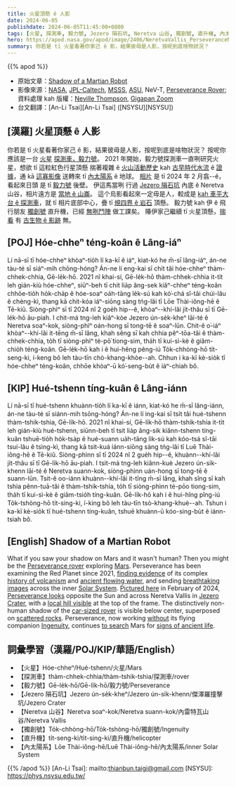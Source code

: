 ```yaml
---
title: 火星頂懸 ê 人影
date: 2024-06-05
publishdate: 2024-06-05T11:45:00+0800
tags: [火星, 探測車, 毅力號, Jezero 隕石坑, Neretva 山谷, 獨創號, 直升機, 內太陽系]
hero: https://apod.nasa.gov/apod/image/2406/NeretvaVallis_PerseveranceNevT_960.jpg
summary: 你若是 tī 火星看著你家己 ê 影，結果彼毋是人影，按呢到底啥物狀況？
---
```


{{% apod %}}

- 原始文章：[Shadow of a Martian Robot](https://apod.nasa.gov/apod/ap240605.html)
- 影像來源：[NASA](https://www.nasa.gov/), [JPL-Caltech](https://www.jpl.nasa.gov/), [MSSS](https://www.msss.com/), [ASU](https://mastcamz.asu.edu/), NeV-T, [Perseverance Rover](https://science.nasa.gov/mission/mars-2020-perseverance/); 資料處理 kah 版權：[Neville Thompson](https://www.flickr.com/photos/nev-t/), [Gigapan Zoom](https://www.gigapan.com/gigapans/234863)
- 台文翻譯：[An-Li Tsai][An-Li Tsai] ([NSYSU][NSYSU])

## [漢羅] 火星頂懸 ê 人影
你若是 tī 火星看著你家己 ê 影，結果彼毋是人影，按呢到底是啥物狀況？
按呢你應該是一台 [火星][Mars] [探測車，毅力號][Perseverance rover]。
2021 年開始，毅力號探測車一直咧研究火星，想欲 tī 這粒紅色行星頂懸 揣著複雜 ê [火山活動歷史][history of volcanism] kah [古早時代水流][ancient flowing water] ê [證據][finding evidence]，通 kā [這寡影像][breathtaking images] 送轉來 tī [內太陽系][Solar System] ê 地球。
[相片][Pictured here] 是 tī 2024 年 2 月翕--ê，看起來日頭 是 tī [毅力號][Perseverance looks] 後壁。
伊這馬當咧 行過 [Jezero 隕石坑][Jezero Crater] 內底 ê Neretva 山谷，相片遠方是 [當地 ê 山崙][local hill visible]。
這个烏影看起來一定毋是人，較成是 [kah 車平大台 ê 探測車][car-sized rover]，就 tī 相片底部中心，疊 tī [規四界 ê 岩石][scattered rocks] 頂懸。
毅力號 kah 伊 ê 飛行朋友 [獨創號][Ingenuity] 直升機，已經 [無咧鬥陣][without] 做工課矣。
賰伊家己繼續 tī 火星頂懸，[揣看][to search] 有 [古生物 ê 影跡][signs of ancient life] 無。

## [POJ] Hóe-chheⁿ téng-koân ê Lâng-iáⁿ
Lí nā-sī tī hóe-chheⁿ khòaⁿ-tio̍h lí ka-kī ê iáⁿ, kiat-kó he m̄-sī lâng-iáⁿ, án-ne tàu-té sī siáⁿ-mih chōng-hóng?
Án-ne lí eng-kai sī chi̍t tâi hóe-chheⁿ thàm-chhek-chhia, Gē-le̍k-hō.
2021 nî khai-sí, Gē-le̍k-hō thàm-chhek-chhia it-ti̍t leh gián-kiù hóe-chheⁿ, siūⁿ-beh tī chit lia̍p âng-sek kiâⁿ-chheⁿ téng-koân chhōe-tio̍h ho̍k-cha̍p ê hóe-soaⁿ oa̍h-tāng le̍k-sú kah kó͘-chá sî-tāi chúi-lâu ê chèng-kì, thang kā chit-kóa iáⁿ-siōng sàng tńg-lâi tī Lōe Thài-iông-hē ê Tē-kiû.
Siòng-phìⁿ sī tī 2024 nî 2 goe̍h hip--ê, khòaⁿ--khí-lâi ji̍t-thâu sī tī Gē-le̍k-hō āu-piah.
I chit-má tng-leh kiâⁿ-kòe Jezero ún-se̍k-kheⁿ lāi-té ê Neretva soaⁿ-kok, siòng-phìⁿ oán-hong sī tong-tē ê soaⁿ-lūn.
Chit-ê o͘-iáⁿ khòaⁿ--khí-lâi it-tēng m̄-sī lâng, khah sêng sī kah chhia pêⁿ-tōa-tâi ê thàm-chhek-chhia, to̍h tī siòng-phìⁿ té-pō͘ tiong-sim, tha̍h tī kui-sì-kè ê giâm-chio̍h téng-koân.
Gē-le̍k-hō kah i ê hui-hêng pêng-iú To̍k-chhòng-hō ti̍t-seng-ki, í-keng bô leh tàu-tīn chò-khang-khòe--ah.
Chhun i ka-kī kè-sio̍k tī hóe-chheⁿ téng-koân, chhōe khòaⁿ-ū kó͘-seng-bu̍t ê iáⁿ-chiah bô.

## [KIP] Hué-tshenn tíng-kuân ê Lâng-iánn
Lí nā-sī tī hué-tshenn khuànn-tio̍h lí ka-kī ê iánn, kiat-kó he m̄-sī lâng-iánn, án-ne tàu-té sī siánn-mih tsōng-hóng?
Án-ne lí ing-kai sī tsi̍t tâi hué-tshenn thàm-tshik-tshia, Gē-li̍k-hō.
2021 nî khai-sí, Gē-li̍k-hō thàm-tshik-tshia it-ti̍t leh gián-kiù hué-tshenn, siūnn-beh tī tsit lia̍p âng-sik kiânn-tshenn tíng-kuân tshuē-tio̍h ho̍k-tsa̍p ê hué-suann ua̍h-tāng li̍k-sú kah kóo-tsá sî-tāi tsuí-lâu ê tsìng-kì, thang kā tsit-kuá iánn-siōng sàng tńg-lâi tī Luē Thài-iông-hē ê Tē-kiû.
Siòng-phìnn sī tī 2024 nî 2 gue̍h hip--ê, khuànn--khí-lâi ji̍t-thâu sī tī Gē-li̍k-hō āu-piah.
I tsit-má tng-leh kiânn-kuè Jezero ún-si̍k-khenn lāi-té ê Neretva suann-kok, siòng-phìnn uán-hong sī tong-tē ê suann-lūn.
Tsit-ê oo-iánn khuànn--khí-lâi it-tīng m̄-sī lâng, khah sîng sī kah tshia pênn-tuā-tâi ê thàm-tshik-tshia, to̍h tī siòng-phìnn té-pōo tiong-sim, tha̍h tī kui-sì-kè ê giâm-tsio̍h tíng-kuân.
Gē-li̍k-hō kah i ê hui-hîng pîng-iú To̍k-tshòng-hō ti̍t-sing-ki, í-king bô leh tàu-tīn tsò-khang-khuè--ah.
Tshun i ka-kī kè-sio̍k tī hué-tshenn tíng-kuân, tshuē khuànn-ū kóo-sing-bu̍t ê iánn-tsiah bô.

## [English] Shadow of a Martian Robot
What if you saw your shadow on Mars and it wasn't human?
Then you might be the [Perseverance rover][Perseverance rover] exploring [Mars][Mars].
Perseverance has been examining the Red Planet since 2021, [finding evidence][finding evidence] of its complex [history of volcanism][history of volcanism] and [ancient flowing water][ancient flowing water], and sending [breathtaking images][breathtaking images] across the inner [Solar System][Solar System].
[Pictured here][Pictured here] in February of 2024, [Perseverance looks][Perseverance looks] opposite the Sun and across Neretva Vallis in [Jezero Crater][Jezero Crater], with a [local hill visible][local hill visible] at the top of the frame.
The distinctively non-human shadow of the [car-sized rover][car-sized rover] is visible below center, superposed on [scattered rocks][scattered rocks].
Perseverance, now working [without][without] its flying companion [Ingenuity][Ingenuity], continues [to search][to search] Mars for [signs of ancient life][signs of ancient life].

## 詞彙學習（漢羅/POJ/KIP/華語/English）
- 【火星】Hóe-chheⁿ/Hué-tshenn/火星/Mars
- 【探測車】thàm-chhek-chhia/thàm-tshik-tshia/探測車/rover
- 【毅力號】Gē-le̍k-hō/Gē-li̍k-hō/毅力號/Perseverance
- 【Jezero 隕石坑】Jezero ún-se̍k-kheⁿ/Jezero ún-si̍k-khenn/傑澤羅撞擊坑/Jezero Crater
- 【Neretva 山谷】Neretva soaⁿ-kok/Neretva suann-kok/內雷特瓦山谷/Neretva Vallis
- 【獨創號】To̍k-chhòng-hō/To̍k-tshòng-hō/獨創號/Ingenuity
- 【直升機】ti̍t-seng-ki/ti̍t-sing-ki/直升機/helicopter
- 【內太陽系】Lōe Thài-iông-hē/Luē Thài-iông-hē/內太陽系/inner Solar System

{{% /apod %}}
[An-Li Tsai]: mailto:thianbun.taigi@gmail.com
[NSYSU]: https://phys.nsysu.edu.tw/

[copyright]: https://apod.nasa.gov/apod/fap/lib/about_apod.html#srapply
[License3]: https://creativecommons.org/licenses/by/3.0/
[License2]:https://creativecommons.org/licenses/by-nc-nd/2.0/

[Perseverance rover]:https://apod.nasa.gov/apod/ap210220.html
[Mars]:https://science.nasa.gov/mars/
[finding evidence]:https://science.nasa.gov/mission/mars-2020-perseverance/science-highlights/
[history of volcanism]:https://en.wikipedia.org/wiki/Volcanism_on_Mars
[ancient flowing water]:https://www.nasa.gov/missions/mars-2020-perseverance/perseverance-rover/nasas-perseverance-rover-deciphers-ancient-history-of-martian-lake/
[breathtaking images]:https://apod.nasa.gov/apod/ap210226.html
[Solar System]:https://science.nasa.gov/solar-system/facts/
[Pictured here]:https://www.flickr.com/photos/nev-t/53745626975/in/pool-apods/
[Perseverance looks]:https://www.gigapan.com/gigapans/234863
[Jezero Crater]:https://en.wikipedia.org/wiki/Jezero_(crater)
[local hill visible]:https://www.flickr.com/photos/thomasappere/53562328685/in/photostream/
[car-sized rover]:https://science.nasa.gov/mission/mars-2020-perseverance/rover-components/
[scattered rocks]:https://apod.nasa.gov/apod/ap991030.html
[without]:https://apod.nasa.gov/apod/ap240210.html
[Ingenuity]:https://apod.nasa.gov/apod/ap210701.html
[to search]:https://www.ardeaprints.com/p/172/cat-black-white-cat-garden-looking-plant-3749006.jpg.webp
[signs of ancient life]:https://exoplanets.nasa.gov/news/1763/the-hunt-for-life-on-mars-and-elsewhere-in-the-solar-system/
